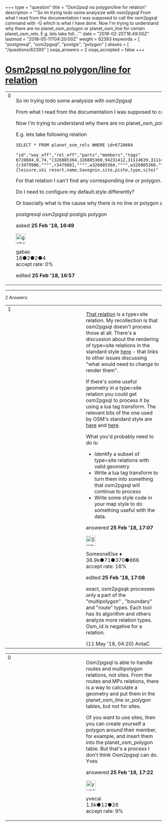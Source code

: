 +++
type = "question"
title = "Osm2psql no polygon/line for relation"
description = '''So im trying todo some analysize with osm2pgsql From what I read from the documentation I was supposed to call the osm2pgsql command with -G which is what I have done. Now I&#x27;m trying to understand why there are no planet_osm_polygon or planet_osm_line for certain planet_osm_rels. E.g. lets take foll...'''
date = "2018-02-25T16:49:00Z"
lastmod = "2018-05-11T04:20:00Z"
weight = 62393
keywords = [ "postgresql", "osm2pgsql", "postgis", "polygon" ]
aliases = [ "/questions/62393" ]
osqa_answers = 2
osqa_accepted = false
+++

<div class="headNormal">

# [Osm2psql no polygon/line for relation](/questions/62393/osm2psql-no-polygonline-for-relation)

</div>

<div id="main-body">

<div id="askform">

<table id="question-table" style="width:100%;">
<colgroup>
<col style="width: 50%" />
<col style="width: 50%" />
</colgroup>
<tbody>
<tr>
<td style="width: 30px; vertical-align: top"><div class="vote-buttons">
<span id="post-62393-upvote" class="ajax-command post-vote up" rel="nofollow" title="I like this post (click again to cancel)"> </span>
<div id="post-62393-score" class="post-score" title="current number of votes">
0
</div>
<span id="post-62393-downvote" class="ajax-command post-vote down" rel="nofollow" title="I dont like this post (click again to cancel)"> </span> <span id="favorite-mark" class="ajax-command favorite-mark" rel="nofollow" title="mark/unmark this question as favorite (click again to cancel)"> </span>
<div id="favorite-count" class="favorite-count">
&#10;</div>
</div></td>
<td><div id="item-right">
<div class="question-body">
<p>So im trying todo some analysize with osm2pgsql</p>
<p>From what I read from the documentation I was supposed to call the osm2pgsql command with -G which is what I have done.</p>
<p>Now I'm trying to understand why there are no planet_osm_polygon or planet_osm_line for certain planet_osm_rels.</p>
<p>E.g. lets take following relation</p>
<pre><code>SELECT * FROM planet_osm_rels WHERE id=6720604
&#10;&quot;id&quot;,&quot;way_off&quot;,&quot;rel_off&quot;,&quot;parts&quot;,&quot;members&quot;,&quot;tags&quot;
6720604,0,74,&quot;{326805364,326805360,94231412,31114639,31114638,31981611,31981635,31114634,558620158,558620159,558620157,558620160,30081284,31114640,558620183,31114633,558620149,31114636,558620152,558620161,558620156,558620151,558620153,326805353,31981645,326805358,326805359,31981639,326805355,558620147,326805350,30081288,326805354,94231410,558620169,558620168,558620167,31096644,558620166,558620170,30081299,558620163,558620162,558620165,100534409,558620150,558620148,31114637,558620164,31977042,54517047,30081290,454328977,326805362,558730585,32009830,558620180,558620181,54255111,186651151,326805357,259267365,558620176,37994264,54517048,326805363,558620177,558620178,558620175,31976982,454328978,23045055,326805361,326805352,3479986,3479881,7981263,7981262,7981261,7981260,7981259,7981257,7981256,7981255,7981254,7981253,7981252,7982581}&quot;,&quot;{r3479986,&quot;&quot;&quot;&quot;,r3479881,&quot;&quot;&quot;&quot;,w326805364,&quot;&quot;&quot;&quot;,w326805360,&quot;&quot;&quot;&quot;,w94231412,&quot;&quot;&quot;&quot;,w31114639,&quot;&quot;&quot;&quot;,w31114638,&quot;&quot;&quot;&quot;,w31981611,&quot;&quot;&quot;&quot;,w31981635,&quot;&quot;&quot;&quot;,w31114634,&quot;&quot;&quot;&quot;,w558620158,&quot;&quot;&quot;&quot;,w558620159,&quot;&quot;&quot;&quot;,w558620157,&quot;&quot;&quot;&quot;,w558620160,&quot;&quot;&quot;&quot;,w30081284,&quot;&quot;&quot;&quot;,w31114640,&quot;&quot;&quot;&quot;,w558620183,&quot;&quot;&quot;&quot;,w31114633,&quot;&quot;&quot;&quot;,w558620149,&quot;&quot;&quot;&quot;,w31114636,&quot;&quot;&quot;&quot;,w558620152,&quot;&quot;&quot;&quot;,w558620161,&quot;&quot;&quot;&quot;,w558620156,&quot;&quot;&quot;&quot;,w558620151,&quot;&quot;&quot;&quot;,w558620153,&quot;&quot;&quot;&quot;,w326805353,&quot;&quot;&quot;&quot;,w31981645,&quot;&quot;&quot;&quot;,w326805358,&quot;&quot;&quot;&quot;,w326805359,&quot;&quot;&quot;&quot;,w31981639,&quot;&quot;&quot;&quot;,w326805355,&quot;&quot;&quot;&quot;,w558620147,&quot;&quot;&quot;&quot;,w326805350,&quot;&quot;&quot;&quot;,w30081288,&quot;&quot;&quot;&quot;,w326805354,&quot;&quot;&quot;&quot;,w94231410,&quot;&quot;&quot;&quot;,w558620169,&quot;&quot;&quot;&quot;,w558620168,&quot;&quot;&quot;&quot;,w558620167,&quot;&quot;&quot;&quot;,w31096644,&quot;&quot;&quot;&quot;,w558620166,&quot;&quot;&quot;&quot;,w558620170,&quot;&quot;&quot;&quot;,w30081299,&quot;&quot;&quot;&quot;,w558620163,&quot;&quot;&quot;&quot;,w558620162,&quot;&quot;&quot;&quot;,w558620165,&quot;&quot;&quot;&quot;,w100534409,&quot;&quot;&quot;&quot;,w558620150,&quot;&quot;&quot;&quot;,w558620148,&quot;&quot;&quot;&quot;,w31114637,&quot;&quot;&quot;&quot;,w558620164,&quot;&quot;&quot;&quot;,w31977042,&quot;&quot;&quot;&quot;,w54517047,&quot;&quot;&quot;&quot;,w30081290,&quot;&quot;&quot;&quot;,w454328977,&quot;&quot;&quot;&quot;,w326805362,&quot;&quot;&quot;&quot;,w558730585,&quot;&quot;&quot;&quot;,w32009830,&quot;&quot;&quot;&quot;,w558620180,&quot;&quot;&quot;&quot;,w558620181,&quot;&quot;&quot;&quot;,w54255111,&quot;&quot;&quot;&quot;,w186651151,&quot;&quot;&quot;&quot;,w326805357,&quot;&quot;&quot;&quot;,w259267365,&quot;&quot;&quot;&quot;,w558620176,&quot;&quot;&quot;&quot;,w37994264,&quot;&quot;&quot;&quot;,w54517048,&quot;&quot;&quot;&quot;,w326805363,&quot;&quot;&quot;&quot;,w558620177,&quot;&quot;&quot;&quot;,w558620178,&quot;&quot;&quot;&quot;,w558620175,&quot;&quot;&quot;&quot;,w31976982,&quot;&quot;&quot;&quot;,w454328978,&quot;&quot;&quot;&quot;,w23045055,&quot;&quot;&quot;&quot;,w326805361,&quot;&quot;&quot;&quot;,w326805352,&quot;&quot;&quot;&quot;,r7981263,&quot;&quot;&quot;&quot;,r7981262,&quot;&quot;&quot;&quot;,r7981261,&quot;&quot;&quot;&quot;,r7981260,&quot;&quot;&quot;&quot;,r7981259,&quot;&quot;&quot;&quot;,r7981257,&quot;&quot;&quot;&quot;,r7981256,&quot;&quot;&quot;&quot;,r7981255,&quot;&quot;&quot;&quot;,r7981254,&quot;&quot;&quot;&quot;,r7981253,&quot;&quot;&quot;&quot;,r7981252,&quot;&quot;&quot;&quot;,r7982581,&quot;&quot;&quot;&quot;}&quot;,&quot;{leisure,ski_resort,name,Savognin,site,piste,type,site}&quot;</code></pre>
<p>For that relation I can't find any corresponding line or polygon.</p>
<p>Do I need to configure my default.style differently?</p>
<p>Or bascially what is the cause why there is no line or polygon and how can I make sure one get's generated. I hope that is possible :)</p>
</div>
<div id="question-tags" class="tags-container tags">
<span class="post-tag tag-link-postgresql" rel="tag" title="see questions tagged &#39;postgresql&#39;">postgresql</span> <span class="post-tag tag-link-osm2pgsql" rel="tag" title="see questions tagged &#39;osm2pgsql&#39;">osm2pgsql</span> <span class="post-tag tag-link-postgis" rel="tag" title="see questions tagged &#39;postgis&#39;">postgis</span> <span class="post-tag tag-link-polygon" rel="tag" title="see questions tagged &#39;polygon&#39;">polygon</span>
</div>
<div id="question-controls" class="post-controls">
&#10;</div>
<div class="post-update-info-container">
<div class="post-update-info post-update-info-user">
<p>asked <strong>25 Feb '18, 16:49</strong></p>
<img src="https://secure.gravatar.com/avatar/b59231b2ea01633cc4c5936cd117dc84?s=32&amp;d=identicon&amp;r=g" class="gravatar" width="32" height="32" alt="gabac&#39;s gravatar image" />
<p><span>gabac</span><br />
<span class="score" title="16 reputation points">16</span><span title="2 badges"><span class="badge1">●</span><span class="badgecount">2</span></span><span title="2 badges"><span class="silver">●</span><span class="badgecount">2</span></span><span title="4 badges"><span class="bronze">●</span><span class="badgecount">4</span></span><br />
<span class="accept_rate" title="Rate of the user&#39;s accepted answers">accept rate:</span> <span title="gabac has no accepted answers">0%</span></p>
</div>
<div class="post-update-info post-update-info-edited">
<p><span> edited <strong>25 Feb '18, 16:57</strong> </span></p>
</div>
</div>
<div id="comments-container-62393" class="comments-container">
&#10;</div>
<div id="comment-tools-62393" class="comment-tools">
&#10;</div>
<div class="clear">
&#10;</div>
<div id="comment-62393-form-container" class="comment-form-container">
&#10;</div>
<div class="clear">
&#10;</div>
</div></td>
</tr>
</tbody>
</table>

------------------------------------------------------------------------

<div class="tabBar">

<span id="sort-top"></span>

<div class="headQuestions">

2 Answers:

</div>

</div>

<span id="62394"></span>

<div id="answer-container-62394" class="answer">

<table style="width:100%;">
<colgroup>
<col style="width: 50%" />
<col style="width: 50%" />
</colgroup>
<tbody>
<tr>
<td style="width: 30px; vertical-align: top"><div class="vote-buttons">
<span id="post-62394-upvote" class="ajax-command post-vote up" rel="nofollow" title="I like this post (click again to cancel)"> </span>
<div id="post-62394-score" class="post-score" title="current number of votes">
1
</div>
<span id="post-62394-downvote" class="ajax-command post-vote down" rel="nofollow" title="I dont like this post (click again to cancel)"> </span>
</div></td>
<td><div class="item-right">
<div class="answer-body">
<p><a href="https://www.openstreetmap.org/relation/6720604">That relation</a> is a type=site relation. My recollection is that osm2pgsql doesn't process those at all. There's a discussion about the rendering of type=site relations in the standard style <a href="https://github.com/gravitystorm/openstreetmap-carto/issues/2940">here</a> - that links to other issues discussing "what would need to change to render them".</p>
<p>If there's some useful geometry in a type=site relation you could get osm2pgsql to process it by using a lua tag transform. The relevant bits of the one used by OSM's standard style are <a href="https://github.com/gravitystorm/openstreetmap-carto/blob/master/openstreetmap-carto.lua#L308">here</a> and <a href="https://github.com/gravitystorm/openstreetmap-carto/blob/master/openstreetmap-carto.lua#L348">here</a>.</p>
<p>What you'd probably need to do is:</p>
<ul>
<li>Identify a subset of type=site relations with valid geometry</li>
<li>Write a lua tag transform to turn them into something that osm2pgsql will continue to process</li>
<li>Write some style code in your map style to do something useful with the data.</li>
</ul>
</div>
<div class="answer-controls post-controls">
&#10;</div>
<div class="post-update-info-container">
<div class="post-update-info post-update-info-user">
<p>answered <strong>25 Feb '18, 17:07</strong></p>
<img src="https://secure.gravatar.com/avatar/0bf1aa22f7f5e045b0eb8beb79fe7907?s=32&amp;d=identicon&amp;r=g" class="gravatar" width="32" height="32" alt="SomeoneElse&#39;s gravatar image" />
<p><span>SomeoneElse ♦</span><br />
<span class="score" title="36866 reputation points"><span>36.9k</span></span><span title="71 badges"><span class="badge1">●</span><span class="badgecount">71</span></span><span title="370 badges"><span class="silver">●</span><span class="badgecount">370</span></span><span title="866 badges"><span class="bronze">●</span><span class="badgecount">866</span></span><br />
<span class="accept_rate" title="Rate of the user&#39;s accepted answers">accept rate:</span> <span title="SomeoneElse has 228 accepted answers">16%</span></p>
</div>
<div class="post-update-info post-update-info-edited">
<p><span> edited <strong>25 Feb '18, 17:08</strong> </span></p>
</div>
</div>
<div id="comments-container-62394" class="comments-container">
<span id="63420"></span>
<div id="comment-63420" class="comment">
<div id="post-63420-score" class="comment-score">
&#10;</div>
<div class="comment-text">
<p>exact, osm2pgsqk processes only a part of the "multipolygon" , "boundary" and "route" types. Each tool has its algorithm and others analyze more relation types. Osm_id is negative for a relation.</p>
</div>
<div id="comment-63420-info" class="comment-info">
<span class="comment-age">(11 May '18, 04:20)</span> <span class="comment-user userinfo">AntaC</span>
</div>
</div>
</div>
<div id="comment-tools-62394" class="comment-tools">
&#10;</div>
<div class="clear">
&#10;</div>
<div id="comment-62394-form-container" class="comment-form-container">
&#10;</div>
<div class="clear">
&#10;</div>
</div></td>
</tr>
</tbody>
</table>

</div>

<span id="62395"></span>

<div id="answer-container-62395" class="answer">

<table style="width:100%;">
<colgroup>
<col style="width: 50%" />
<col style="width: 50%" />
</colgroup>
<tbody>
<tr>
<td style="width: 30px; vertical-align: top"><div class="vote-buttons">
<span id="post-62395-upvote" class="ajax-command post-vote up" rel="nofollow" title="I like this post (click again to cancel)"> </span>
<div id="post-62395-score" class="post-score" title="current number of votes">
0
</div>
<span id="post-62395-downvote" class="ajax-command post-vote down" rel="nofollow" title="I dont like this post (click again to cancel)"> </span>
</div></td>
<td><div class="item-right">
<div class="answer-body">
<p>Osm2pgsql is able to handle routes and multipolygon relations, not sites. From the routes and MPs relations, there is a way to calculate a geometry and put them in the planet_osm_line or_polygon tables, but not for sites.</p>
<p>Of you want to use sites, then you can create yourself a polygon around their member, for example, and insert them into the planet_osm_polygon table. But that's a process I don't think Osm2pgsql can do. Yves</p>
</div>
<div class="answer-controls post-controls">
&#10;</div>
<div class="post-update-info-container">
<div class="post-update-info post-update-info-user">
<p>answered <strong>25 Feb '18, 17:22</strong></p>
<img src="https://secure.gravatar.com/avatar/3c7cffe544d6a1c46c97a25b2fdcdedc?s=32&amp;d=identicon&amp;r=g" class="gravatar" width="32" height="32" alt="yvecai&#39;s gravatar image" />
<p><span>yvecai</span><br />
<span class="score" title="1481 reputation points"><span>1.5k</span></span><span title="12 badges"><span class="silver">●</span><span class="badgecount">12</span></span><span title="26 badges"><span class="bronze">●</span><span class="badgecount">26</span></span><br />
<span class="accept_rate" title="Rate of the user&#39;s accepted answers">accept rate:</span> <span title="yvecai has 7 accepted answers">9%</span></p>
</div>
</div>
<div id="comments-container-62395" class="comments-container">
&#10;</div>
<div id="comment-tools-62395" class="comment-tools">
&#10;</div>
<div class="clear">
&#10;</div>
<div id="comment-62395-form-container" class="comment-form-container">
&#10;</div>
<div class="clear">
&#10;</div>
</div></td>
</tr>
</tbody>
</table>

</div>

<div class="paginator-container-left">

</div>

</div>

</div>

